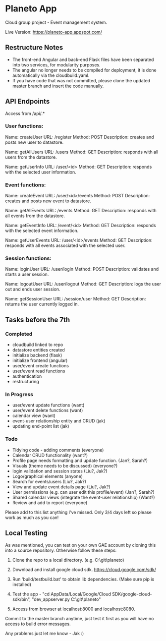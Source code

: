 # Planeto App

Cloud group project - Event management system.

Live Version: https://planeto-app.appspot.com/

## Restructure Notes

- The front-end Angular and back-end Flask files have been separated into two services, for modularity purposes.
- The angular no longer needs to be compiled for deployment, it is done automatically via the cloudbuild.yaml.
- If you have code that was not committed, please clone the updated master branch and insert the code manually.


## API Endpoints

Access from /api/.*

### User functions:

Name: createUser
URL: /register
Method: POST
Description: creates and posts new user to datastore.

Name: getAllUsers
URL: /users
Method: GET
Description: responds with all users from the datastore.


Name: getUserInfo
URL: /user/\<id>
Method: GET
Description: responds with the selected user information.

### Event functions:

Name: createEvent
URL: /user/\<id>/events
Method: POST
Description: creates and posts new event to datastore.


Name: getAllEvents
URL: /events
Method: GET
Description: responds with all events from the datastore.


Name: getEventInfo
URL: /event/\<id>
Method: GET
Description: responds with the selected event information.


Name: getUserEvents
URL: /user/\<id>/events
Method: GET
Description: responds with all events associated with the selected user.

### Session functions:

Name: loginUser
URL: /user/login
Method: POST
Description: validates and starts a user session.

Name: logoutUser
URL: /user/logout
Method: GET
Description: logs the user out and ends user session.


Name: getSessionUser
URL: /session/user
Method: GET
Description: returns the user currently logged in.

## Tasks before the 7th

### Completed

- cloudbuild linked to repo
- datastore entities created
- initialize backend (flask)
- initialize frontend (angular)
- user/event create functions
- user/event read functions
- authentication
- restructuring

### In Progress
- user/event update functions (want)
- user/event delete functions (want)
- calendar view (want)
- event-user relationship entity and CRUD (jak)
- updating end-point list (jak)

### Todo
- Tidying code - adding comments (everyone)
- Calendar CRUD functionality (want?)
- Profile page needs formatting and update function. (Jan?, Sarah?)
- Visuals (theme needs to be discussed) (everyone?)
- login validation and session states (Liu?, Jak?)
- Logo/graphical elements (anyone)
- Search for events/users (Liu?, Jak?)
- View and update event details page (Liu?, Jak?)
- User permissions (e.g. can user edit this profile/event) (Jan?, Sarah?)
- Shared calendar views (integrate the event-user relationship) (Want?)
- Review and add to report (everyone)


Please add to this list anything I've missed. Only 3/4 days left so please work as much as you can!

## Local Testing

As was mentioned, you can test on your own GAE account by cloning this into a source repository. Otherwise follow these steps:

1. Clone the repo to a local directory. (e.g. C:\\git\\planeto)

2. Download and install google cloud sdk. https://cloud.google.com/sdk/

3. Run 'build/testbuild.bat' to obtain lib dependencies. (Make sure pip is installed)

4. Test the app - "cd AppData/Local/Google/Cloud SDK/google-cloud-sdk/bin", "dev_appserver.py C:\\git\\planeto"

5. Access from browser at localhost:8000 and localhost:8080.

Commit to the master branch anytime, just test it first as you will have no access to build error messages.

Any problems just let me know - Jak :)
